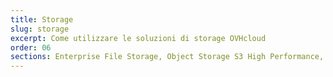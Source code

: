 ```yaml
---
title: Storage
slug: storage
excerpt: Come utilizzare le soluzioni di storage OVHcloud
order: 06
sections: Enterprise File Storage, Object Storage S3 High Performance, Object Storage Standard (Swift), Public Cloud Archive, Veeam, Cloud Disk Array, NAS
---
```

